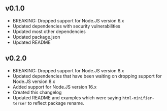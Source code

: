 ## v0.1.0
* BREAKING: Dropped support for Node.JS version 6.x
* Updated dependencies with security vulnerabilities
* Updated most other dependencies
* Updated package.json 
* Updated README

## v0.2.0
* BREAKING: Dropped support for Node.JS version 8.x
* Updated dependencies that have been waiting on dropping support for Node.JS version 8.x
* Added support for Node.JS version 16.x
* Created this changelog
* Updated README and examples which were saying ``html-minifier-terser`` to reflect package rename.
